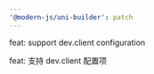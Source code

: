 ```yaml
---
'@modern-js/uni-builder': patch
---
```


feat: support dev.client configuration

feat: 支持 dev.client 配置项
